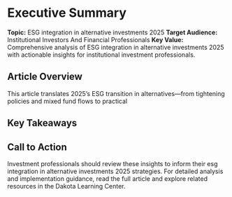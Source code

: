 # Executive Summary

**Topic:** ESG integration in alternative investments 2025
**Target Audience:** Institutional Investors And Financial Professionals
**Key Value:** Comprehensive analysis of ESG integration in alternative investments 2025 with actionable insights for institutional investment professionals.

## Article Overview
This article translates 2025’s ESG transition in alternatives—from tightening policies and mixed fund flows to practical

## Key Takeaways


## Call to Action
Investment professionals should review these insights to inform their esg integration in alternative investments 2025 strategies. For detailed analysis and implementation guidance, read the full article and explore related resources in the Dakota Learning Center.